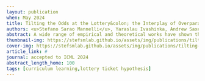 ```yaml
---
layout: publication
when: May 2024
title: Tilting the Odds at the Lottery&colon; the Interplay of Overparameterisation and Curricula in Neural Networks
authors: <u>Stefano Sarao Mannelli</u>, Yaraslau Ivashinka, Andrew Saxe, Luca Saglietti
abstract: A wide range of empirical and theoretical works have shown that overparameterisation can amplify the performance of neural networks. According to the lottery ticket hypothesis, overparameterised networks have an increased chance of containing a sub-network that is well-initialised to solve the task at hand. A more parsimonious approach, inspired by animal learning, consists in guiding the learner towards solving the task by curating the order of the examples, i.e. providing a curriculum. However, this learning strategy seems to be hardly beneficial in deep learning applications. In this work, we propose an analytical study that connects curriculum learning and overparameterisation. In particular, we investigate their interplay in the online learning setting for a 2-layer network in the XOR-like Gaussian Mixture problem. Our results show that a high degree of overparameterisation -while simplifying the problem- can limit the benefit from curricula, providing a theoretical account of the ineffectiveness of curricula in deep learning.
thumbnail-img: https://stefsmlab.github.io/assets/img/publications/tilting-odds-thumbnail.png
cover-img: https://stefsmlab.github.io/assets/img/publications/tilting-odds-cover.png
article_link: #
journal: accepted to ICML 2024
abstract_length_home: 100
tags: [curriculum learning,lottery ticket hypothesis]
---
```

